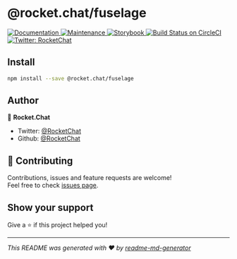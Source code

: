 <h1>@rocket.chat/fuselage</h1>
<p>
  <a href="https://github.com/RocketChat/Rocket.Chat.Fuselage#readme">
    <img alt="Documentation" src="https://img.shields.io/badge/documentation-yes-brightgreen.svg" target="_blank" />
  </a>
  <a href="https://github.com/RocketChat/Rocket.Chat.Fuselage/graphs/commit-activity">
    <img alt="Maintenance" src="https://img.shields.io/badge/Maintained%3F-yes-green.svg" target="_blank" />
  </a>
  <a href="https://rocketchat.github.io/Rocket.Chat.Fuselage/fuselage">
    <img alt="Storybook" src="https://cdn.jsdelivr.net/gh/storybooks/brand@master/badge/badge-storybook.svg" target="_blank" />
  </a>
  <a href="https://circleci.com/gh/RocketChat/Rocket.Chat.Fuselage" target="_blank">
    <img alt="Build Status on CircleCI" src="https://circleci.com/gh/RocketChat/Rocket.Chat.Fuselage/tree/master.svg?style=svg&circle-token=4bf3c8af9bf96e1338430d1ba3ce0084a45d1647" />
  </a>
  <a href="https://twitter.com/RocketChat">
    <img alt="Twitter: RocketChat" src="https://img.shields.io/twitter/follow/RocketChat.svg?style=social" target="_blank" />
  </a>
</p>

## Install

```sh
npm install --save @rocket.chat/fuselage
```

## Author

👤 **Rocket.Chat**

* Twitter: [@RocketChat](https://twitter.com/RocketChat)
* Github: [@RocketChat](https://github.com/RocketChat)

## 🤝 Contributing

Contributions, issues and feature requests are welcome!<br />Feel free to check [issues page](https://github.com/RocketChat/Rocket.Chat.Fuselage/issues).

## Show your support

Give a ⭐️ if this project helped you!

***
_This README was generated with ❤️ by [readme-md-generator](https://github.com/kefranabg/readme-md-generator)_
